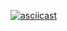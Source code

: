 [![asciicast](https://asciinema.org/a/ReSTOG3u9uIlhqualGKOouUHI.png)](https://asciinema.org/a/ReSTOG3u9uIlhqualGKOouUHI)

